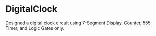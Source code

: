 # DigitalClock
Designed a digital clock circuit using 7-Segment Display, Counter, 555 Timer, and Logic Gates only.

